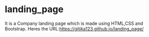 # landing_page
It is a Company landing page which is made using HTML,CSS and Bootstrap.
Heres the URL:https://gitika123.github.io/landing_page/
